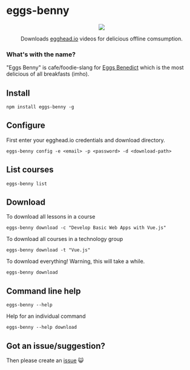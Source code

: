 # eggs-benny

<p align="center">
	<img src="https://raw.githubusercontent.com/codeandcats/eggs-benny/master/images/logo-small.png">
	<p align="center">
		Downloads <a href="https://egghead.io">egghead.io</a> videos for delicious offline comsumption.
	</p>
</p>

### What's with the name?
"Eggs Benny" is cafe/foodie-slang for [Eggs Benedict](https://www.google.com.au/search?q=eggs+benedict) which is the most delicious of all breakfasts (imho).

## Install
```
npm install eggs-benny -g
```

## Configure
First enter your egghead.io credentials and download directory.
```
eggs-benny config -e <email> -p <password> -d <download-path>
```

## List courses
```
eggs-benny list
```

## Download
To download all lessons in a course
```
eggs-benny download -c "Develop Basic Web Apps with Vue.js"
```

To download all courses in a technology group
```
eggs-benny download -t "Vue.js"
```

To download everything! Warning, this will take a while.
```
eggs-benny download
```

## Command line help
```
eggs-benny --help
```

Help for an individual command
```
eggs-benny --help download
```

## Got an issue/suggestion?
Then please create an [issue](https://github.com/codeandcats/eggs-benny/issues) 😺